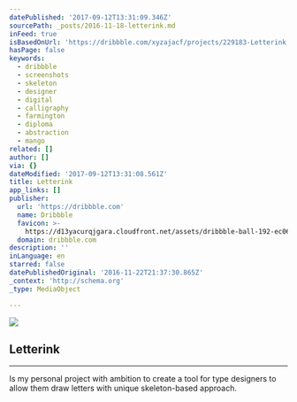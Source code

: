 ```yaml
---
datePublished: '2017-09-12T13:31:09.346Z'
sourcePath: _posts/2016-11-18-letterink.md
inFeed: true
isBasedOnUrl: 'https://dribbble.com/xyzajacf/projects/229183-Letterink'
hasPage: false
keywords:
  - dribbble
  - screenshots
  - skeleton
  - designer
  - digital
  - calligraphy
  - farmington
  - diploma
  - abstraction
  - mango
related: []
author: []
via: {}
dateModified: '2017-09-12T13:31:08.561Z'
title: Letterink
app_links: []
publisher:
  url: 'https://dribbble.com'
  name: Dribbble
  favicon: >-
    https://d13yacurqjgara.cloudfront.net/assets/dribbble-ball-192-ec064e49e6f63d9a5fa911518781bee0c90688d052a038f8876ef0824f65eaf2.png
  domain: dribbble.com
description: ''
inLanguage: en
starred: false
datePublishedOriginal: '2016-11-22T21:37:30.865Z'
_context: 'http://schema.org'
_type: MediaObject

---
```

![](https://imgflo.herokuapp.com/graph/2b2431f8e7ba7b0/5a4a9a98a019fef178770244df39465a/noop.jpg?input=https%3A%2F%2Fd13yacurqjgara.cloudfront.net%2Fusers%2F84655%2Fscreenshots%2F3090036%2Fattachments%2F652072%2Fartboard_3_copy_3dribbble_large.jpg)

## Letterink

---

Is my personal project with ambition to create a tool for type designers to allow them draw letters with unique skeleton-based approach.